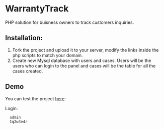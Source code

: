 # WarrantyTrack

PHP solution for buisness owners to track customers inquiries.



## Installation:

1. Fork the project and upload it to your server, modify the links inside the php scripts to match your domain.
2. Create new Mysql database with users and cases.
Users will be the users who can login to the panel and cases will be the table for all the cases created.


## Demo

You  can test the project [here](https://example.com/):

Login:
```http
  admin
  1q2w3e4r
```
